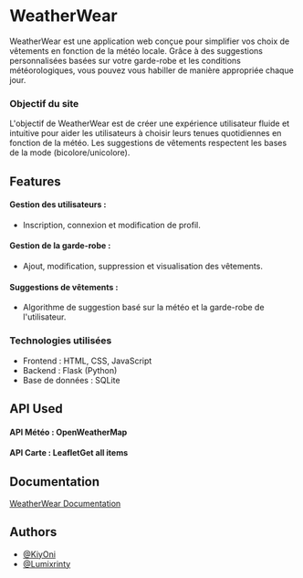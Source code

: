 
# WeatherWear

WeatherWear est une application web conçue pour simplifier vos choix de vêtements en fonction de la météo locale. Grâce à des suggestions personnalisées basées sur votre garde-robe et les conditions météorologiques, vous pouvez vous habiller de manière appropriée chaque jour.

### Objectif du site
L'objectif de WeatherWear est de créer une expérience utilisateur fluide et intuitive pour aider les utilisateurs à choisir leurs tenues quotidiennes en fonction de la météo. Les suggestions de vêtements respectent les bases de la mode (bicolore/unicolore).



## Features

#### Gestion des utilisateurs : 
- Inscription, connexion et modification de profil.
#### Gestion de la garde-robe : 
- Ajout, modification, suppression et visualisation des vêtements.
#### Suggestions de vêtements : 
- Algorithme de suggestion basé sur la météo et la garde-robe de l'utilisateur.

### Technologies utilisées
- Frontend : HTML, CSS, JavaScript
- Backend : Flask (Python)
- Base de données : SQLite
## API Used

#### API Météo : OpenWeatherMap
#### API Carte : LeafletGet all items
## Documentation

[WeatherWear Documentation](https://other-wikis.gitbook.io/weatherwear)

## Authors

- [@KiyOni](https://www.github.com/SoimKiyo)
- [@Lumixrinty](https://www.github.com/luminxrity)


